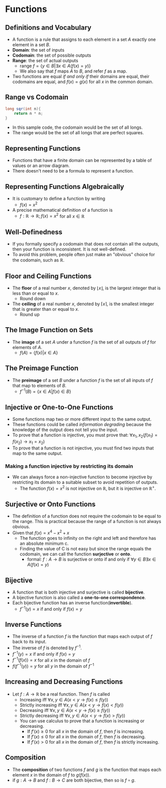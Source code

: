 # Functions
## Definitions and Vocabulary
- A function is a rule that assigns to each element in a set $A$ exactly one element in a set $B$.
- **Domain**: the set of inputs
- **Codomain**: the set of possible outputs
- **Range**: the set of actual outputs
  - range $f = \{y \in B | \exists x \in A (f(x) = y)\}$
  - We also say that $f$ maps $A$ to $B$, and refer $f$ as a map.
- Two functions are equal *if and only if* their domains are equal, their codomains are equal, and $f(x) = g(x)$ for all $x$ in the common domain.

## Range vs Codomain
```java
long sqr(int n){
    return n * n;
}
```
- In this sample code, the codomain would be the set of all longs.
- The range would be the set of all longs that are perfect squares.

## Representing Functions
- Functions that have a finite domain can be represented by a table of values or an arrow diagram.
- There doesn't need to be a formula to represent a function.

## Representing Functions Algebraically
- It is customary to define a function by writing
  - $f(x) = x^2$
- A precise mathematical definition of a function is
  - $f: \mathbb{R} \rightarrow \mathbb{R}; f(x) = x^2$ for all $x \in \mathbb{R}$

## Well-Definedness
- If you formally specify a codomain that does not contain all the outputs, then your function is inconsistent. It is not well-defined.
- To avoid this problem, people often just make an "obvious" choice for the codomain, such as $\mathbb{R}$.

## Floor and Ceiling Functions
- The **floor** of a real number $x$, denoted by $\lfloor x \rfloor$, is the largest integer that is less than or equal to $x$.
  - Round down
- The **ceiling** of a real number $x$, denoted by $\lceil x \rceil$, is the smallest integer that is greater than or equal to $x$.
  - Round up

## The Image Function on Sets
- The **image** of a set $A$ under a function $f$ is the set of all outputs of $f$ for elements of $A$.
  - $f(A) = \{f(x) | x \in A\}$

## The Preimage Function
- The **preimage** of a set $B$ under a function $f$ is the set of all inputs of $f$ that map to elements of $B$.
  - $f^{-1}(B) = \{x \in A | f(x) \in B\}$

## Injective or One-to-One Functions
- Some functions map two or more different input to the same output.
- These functions could be called *information degrading* because the knowledge of the output does not tell you the input.
- To prove that a function is injective, you must prove that: $\forall x_1,x_2 (f(x_1)=f(x_2) \rightarrow x_1=x_2)$
- To prove that a function is not injective, you must find two inputs that map to the same output.

### Making a function injective by restricting its domain
- We can always force a non-injective function to become injective by restricting its domain to a suitable subset to avoid repetition of outputs.
  - The function $f(x) = x^2$ is not injective on $\mathbb{R}$, but it is injective on $\mathbb{R}^+$.

## Surjective or Onto Functions
- The definition of a function does not require the codomain to be equal to the range. This is practical because the range of a function is not always obvious.
- Given that $f(x)=x^4-x^2+x$
  - The function goes to infinity on the right and left and therefore has an absolute minimum c.
  - Finding the value of C is not easy but since the range equals the codomain, we can call the function **surjective** or **onto**.
    - formal: $f: A \rightarrow B$ is surjective or onto if and only if $\forall y \in B \exists x \in A(f(x)=y)$

## Bijective
- A function that is both injective and surjective is called **bijective**.
- A bijective function is also called a **one-to-one correspondence**.
- Each bijective function has an inverse function(**invertible**).
  - $f^{-1}(y) = x$ if and only if $f(x) = y$


## Inverse Functions
- The inverse of a function $f$ is the function that maps each output of $f$ back to its input.
- The inverse of $f$ is denoted by $f^{-1}$.
- $f^{-1}(y) = x$ if and only if $f(x) = y$
- $f^{-1}(f(x)) = x$ for all $x$ in the domain of $f$
- $f(f^{-1}(y)) = y$ for all $y$ in the domain of $f^{-1}$

## Increasing and Decreasing Functions
- Let $f: A \rightarrow \mathbb{R}$ be a real function. Then $f$ is called
  - Increasing iff $\forall x, y \in A(x \lt y \rightarrow f(x) \leq f(y))$
  - Strictly increasing iff $\forall x, y \in A(x \lt y \rightarrow f(x) \lt f(y))$
  - Decreasing iff $\forall x, y \in A(x \lt y \rightarrow f(x) \geq f(y))$
  - Strictly decreasing iff $\forall x, y \in A(x \lt y \rightarrow f(x) \gt f(y))$
  - You can use calculus to prove that a function is increasing or decreasing.
    - If $f'(x) \geq 0$ for all $x$ in the domain of $f$, then $f$ is increasing.
    - If $f'(x) \leq 0$ for all $x$ in the domain of $f$, then $f$ is decreasing.
    - If $f'(x) \gt 0$ for all $x$ in the domain of $f$, then $f$ is strictly increasing.

## Composition
- The **composition** of two functions $f$ and $g$ is the function that maps each element $x$ in the domain of $f$ to $g(f(x))$.
- if $g: A \rightarrow B$ and $f: B \rightarrow C$ are both bijective, then so is $f \circ g$.
